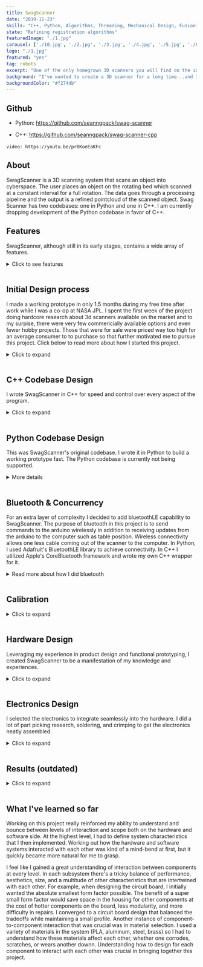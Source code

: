 ```yaml
---
title: SwagScanner
date: "2019-11-23"
skills: "C++, Python, Algorithms, Threading, Mechanical Design, Fusion360, Electronics, Soldering"
state: "Refining registration algorithms"
featuredImage: "./1.jpg"
carousel: ['./10.jpg', './2.jpg', './3.jpg', './4.jpg', './5.jpg', './6.jpg', './7.jpg', './8.jpg', './9.jpg']
logo: "./1.jpg"
featured: "yes"
tag: robots
excerpt: "One of the only homegrown 3D scanners you will find on the internet."
background: "I've wanted to create a 3D scanner for a long time...and I finally made one."
backgroundColor: "#f274db"
---
```


## **Github**
- Python: https://github.com/seanngpack/swag-scanner

- C++: https://github.com/seanngpack/swag-scanner-cpp

`video: https://youtu.be/pr8KoeEaKFc`


## **About**

SwagScanner is a 3D scanning system that scans an object into cyberspace. The user places an object on the rotating bed which scanned at a constant interval for a full rotation. The data goes through a processing pipeline and the output is a refined pointcloud of the scanned object. Swag Scanner has two codebases: one in Python and one in C++. I am currently dropping development of the Python codebase in favor of C++.

## **Features**

SwagScanner, although still in its early stages, contains a wide array of features.

<details>
  <summary>Click to see features</summary>
</br> 

&nbsp;&nbsp;&nbsp;&nbsp; **Software** \
&nbsp;&nbsp;&nbsp;&nbsp;&nbsp;&nbsp;&nbsp; High performance codebases in C++ and Python \
&nbsp;&nbsp;&nbsp;&nbsp;&nbsp;&nbsp;&nbsp; Extensible camera interface allows use of any depth camera \
&nbsp;&nbsp;&nbsp;&nbsp;&nbsp;&nbsp;&nbsp; Super fast depth deprojection \
&nbsp;&nbsp;&nbsp;&nbsp;&nbsp;&nbsp;&nbsp; Saves pointclouds to files \

&nbsp;&nbsp;&nbsp;&nbsp; **Hardware** \
&nbsp;&nbsp;&nbsp;&nbsp;&nbsp;&nbsp;&nbsp; Elegant, integrated design \
&nbsp;&nbsp;&nbsp;&nbsp;&nbsp;&nbsp;&nbsp; Simple bottom-up assembly \
&nbsp;&nbsp;&nbsp;&nbsp;&nbsp;&nbsp;&nbsp; Self-locking gearbox \
&nbsp;&nbsp;&nbsp;&nbsp;&nbsp;&nbsp;&nbsp; Rotating bed can withstand high axial & radial loads 

&nbsp;&nbsp;&nbsp;&nbsp; **Electronics** \
&nbsp;&nbsp;&nbsp;&nbsp;&nbsp;&nbsp;&nbsp; Custom vertical board design \
&nbsp;&nbsp;&nbsp;&nbsp;&nbsp;&nbsp;&nbsp; Easy hotswapping of motor driver and arduino boards \
&nbsp;&nbsp;&nbsp;&nbsp;&nbsp;&nbsp;&nbsp; Minimized number of cables and cable lengths

## Technical

&nbsp;&nbsp;&nbsp;&nbsp; **Software** \
&nbsp;&nbsp;&nbsp;&nbsp;&nbsp;&nbsp;&nbsp; Python, C++, PCL, NumPy  \
&nbsp;&nbsp;&nbsp;&nbsp;&nbsp;&nbsp;&nbsp; BluetoothLE 

&nbsp;&nbsp;&nbsp;&nbsp; **Hardware** \
&nbsp;&nbsp;&nbsp;&nbsp;&nbsp;&nbsp;&nbsp; 6.2 N-m torque @ 80% efficiency \
&nbsp;&nbsp;&nbsp;&nbsp;&nbsp;&nbsp;&nbsp; Slew bearing for bed rotation \
&nbsp;&nbsp;&nbsp;&nbsp;&nbsp;&nbsp;&nbsp; ~300g PLA filament \
&nbsp;&nbsp;&nbsp;&nbsp;&nbsp;&nbsp;&nbsp; Intel SR305 realsense sensor

&nbsp;&nbsp;&nbsp;&nbsp; **Electronics** \
&nbsp;&nbsp;&nbsp;&nbsp;&nbsp;&nbsp;&nbsp; DRV8825 driver \
&nbsp;&nbsp;&nbsp;&nbsp;&nbsp;&nbsp;&nbsp; Arduino 33 iot ble \
&nbsp;&nbsp;&nbsp;&nbsp;&nbsp;&nbsp;&nbsp; Dupont connectors

</br>

</details> 
</br>

## **Initial Design process**

I made a working prototype in only 1.5 months during my free time after work while I was a co-op at NASA JPL. I spent the first week of the project doing hardcore research about 3d scanners available on the market and to my surpise, there were very few commericially available options and even fewer hobby projects. Those that were for sale were priced way too high for an average consumer to to purchase so that further motivated me to pursue this project. Click below to read more about how I started this project.

<details>
  <summary>Click to expand</summary>
</br> 

 I took inspiration from existing devices and sketched several different designs of the hardware architecture of the scanner. One of the main hardware decisions is whether I wanted the scanner have a camera revolve around an object, or have the object rotate. I chose the latter because that approach seemed to result in high accuracy scans in addition to being much more feasible to create. Then I narrowed in to more of the specifics of the scanner, I wanted it to look aesthetic, have minimal cables, and support small-medium sized objects. I achieved these design objectives by creating a modular scanner design where the distance between the scanning bed and camera can be adjusted both in height and length and the cables are hidden in this mechanism. I created some basic dimensions for my sketch and begun ordering metal hardware. Then I sketched and planned the electronics layout to fit inside my mechanical housing and ordered those parts soonafter. I wanted the electronics to be robust and repairable so I created my own stacked board design where the Arduino and motor driver can be hotswapped without soldering. As those parts were arriving, I hopped onto Fusion360 and CADed up my design to be 3D printed. As an additional challenge, I only used my trackpad to do the CAD. I took care in designing keep-out regions where the electronics were to be housed so heat buildup and other part interference would be mitigated. I also went through many iterations to make the assembly of the parts extremely easy, which was one of the hardest parts of the build because I had to work through building and designing the hardware backwards and forwards, anticipating pain points. Getting tolerances for fitting 3D printed parts was pretty easy as I have a lot of experience in 3D printed designs for my past personal projects and during my co-op at Speck. As I was wrapping up CAD design, I 3D printed the parts and started coding the brains of the project. I had to bust out my linear algrebra textbooks again to understand better how to program the scanner. I chose Python as the language because of its ease of use. I sketched up the architecture of my program and implemented it quickly before I had to leave California to go back to Boston. I managed to come up with a working prototype and even got to show it off at JPL for my final presentation!

</br>

</details> 
</br>

## **C++ Codebase Design**

I wrote SwagScanner in C++ for speed and control over every aspect of the program.

<details>
  <summary>Click to expand</summary>
</br>

### Under construction rn.

</details>
</br>


## **Python Codebase Design**

This was SwagScanner's original codebase. I wrote it in Python to build a working prototype fast. The Python codebase is currently not being supported.

<details>
  <summary>More details</summary>
</br>

![pipeline](./pipeline.jpg)

### Entry Point
First, we define the entry point of the application `scan.py` and create a `Scan()` object to handle abstracting each major steps in the scanning pipeline to be run sequentially (note: not all actions are synchronous in SwagScanner!)

### Camera()
The `Camera()` class is an interface that can be extended to provide ability to use any depth camera. Looking at the `D435` object, we override the `get_intrinsics()` method with RealSense API calls to get the intrinsics of the camera.

### Arduino()
The `Arduino()` class provides methods to initialize the Arduino and send bluetooth commands to it. We subscribe to asynchronous notifications from a custom bluetooth service which provides table state information.

### DepthProcessor()
This class is a class factory builder that takes in a `Camera()` object and a `boolean` flag and returns either a fast or slow depth processing unit. Using the fast unit, we gain the ability to use `deproject_depth_frame()` with vectorized math operations for point to pixel deprojection. The slow unit utilizes a **much (300x)** slower double for loop to perform that task. One drawback with the fast deprojection method is that it does not account for any distortion models in the frame. If you are using Intel depth cameras that is OK because the developers advised against that since distortion is so low. The same may not be true for the Kinect however. Subclass the `DepthProcessor()` object and override the `deproject_depth_frame()` method if you would like to include your own distortion model.

### Filtering()
This provides the tools to perform voxel grid filtering which downsamples our pointcloud by the `leaf_size` parameter and saves it. This step is essential for registration because performing registration on a massive pointcloud would take a very long time to converge. One more thing we have to do in filtering is segment the plane from each pointcloud. We run the RANSAC (random sample concensus) algorithm and fit a plane model (ax + by + cz + d= 0) to our cloud and detect the inliers. Using the inliers and plane model, we can reject those points and obtain a pointcloud without a the scanning bed plane. This is essential to do before registration so that we don't take a subset of the cloud belonging to the plane and encounter a false-positive icp convergence.

### Registration()
The `Registration()` class provides the tools to iteratively register pairs of clouds. Using global iterative registration, we define a `global_transform` variable as the identity matrix of size 4x4. Then we apply the iterative closest point algorithm to a a source, target cloud pair and get the source -> target cloud transformation as a 4x4 transformation matrix. Then we take the inverse of that matrix `transf_inv` to get the transformation from target->source. We multiply the target by the global transform (remember: this is the first iteration, the `global_transform` is still the identity matrix) to get the target cloud in the same reference frame as the source and save the cloud. Then we dot product `global_transform` and `transf_inv` to update the global transformation. Move on to the next pair of clouds and repeat. 

</details>
</br>

## **Bluetooth & Concurrency**
For an extra layer of complexity I decided to add bluetoothLE capability to SwagScanner. The purpose of bluetooth in this project is to send commands to the arduino wirelessly in addition to receiving updates from the arduino to the computer such as table position. Wireless connectivity allows one less cable coming out of the scanner to the computer. In Python, I used Adafruit's BluetoothLE library to achieve connectivity. In C++ I utilized Apple's CoreBluetooth framework and wrote my own C++ wrapper for it.
<details>
    <summary>Read more about how I did bluetooth</summary>
    </br>

I used an object delegation pattern to achieve Objective-C++ compatibility. I will include a diagram soon, it is kind of complicated. I wrote the wrapper to run CoreBluetooth in a background thread so it didn't block the main thread. Getting CoreBluetooth to run on a different thread was huge challenge because there were absolutely no resources or attempts I could find about people trying to do this. After I delved deeper into Objective C [run loops](https://developer.apple.com/library/archive/documentation/Cocoa/Conceptual/Multithreading/RunLoopManagement/RunLoopManagement.html) and [dispatch queues](https://developer.apple.com/library/archive/documentation/General/Conceptual/ConcurrencyProgrammingGuide/OperationQueues/OperationQueues.html), I had a better idea to tackle the problem. I ended up executing CoreBluetooth in a separate thread, attaching a runloop to that thread, and running its callbacks on a serial dispatch queue. This worked perfectly and I was able to run Corebluetooth asynchronously to my main program. Then came the problem of race conditions. In my program, connecting to bluetooth occured after initizing my Arduino object which lead to my program exploding. Another race condition occured during the scanning process where the camera would take an image because the table stopped rotating.

 My first solution was in the Arduino object, to create a ```is_rotating``` variable and setter method allowing outside customers to modify it. When the rotate() command was called, I did a while loop to block the thread and poll every 10ms to see if the variable changed and continue if it was false. This came with a couple drawbacks. First, I had to pass a void * pointer to the Arduino to the objective c code as a callback object. I did not like this idea of passing the Arduino object because it mangles ownership of my Arduino object which previously only belonged to my controller. Plus it was a little dirty having to write public methods that would only be executed by objective c and nobody else. In addition, polling every **X** seconds was a performance hog and waste of resources. Increasing the time interval was not great either because sometimes it would execute quickly towards the lower bound of the interval, and sometimes it would execute towards the upper bound. 
 
 There was a much better solution with mutexes. I created an ArduinoEventHandler object that held references to conditional & control variables and mutexes. The event handler is responsible for executing arduino commands to the CoreBluetooth object and managing concurrency. The CoreBluetooth Object holds a void * pointer reference the the event handler to access its fields. Below is an example of the control flow of rotating the table. In the near future I will release my C++ objective-c wrapper as its own standalone library because I think people could benefit from my struggles.

![mutex](./rotate.jpg)

</details>
</br>

## **Calibration**
<details>
    <summary>Click to expand</summary>
</br>

### Under construction rn.

</details>
</br>

## **Hardware Design**
Leveraging my experience in product design and functional prototyping, I created SwagScanner to be a manifestation of my knowledge and experiences.

<details>
  <summary>Click to expand</summary>
  </br>

One of the main focuses of the hardware design was the ease of assembly, repairability, and upgradeability. I went with a worm drive gearbox for the rotating bed because of its inherit ability to resist backdriving. The driven gear is connected to a stainless steel shaft. The gear and mounting hub are secured to the shaft via set screws. I hate set screws with a passion--they always come undone and end up scoring your shaft. To alleviate the woes of set screws, I reduced the vertical forces acting on them by designing the hardware stackup along the shaft so that the set screw components rest on axial thrust bearings. That way, at least the weight of the set screw components won't act on the set screws. 
Because of 3D printing tolerances, there may be shaft misalignment in addition to misalignment between the gears due to the stepper motor mount. I mitigated this issue by designing the floating brace to be slightly compliant.

![compliant](./compliant.jpg)

Designing the turntable assembly to be assembled from the bottom-up in an intuitive way proved to be extremely challenging. I had many factors to considering including 3D printability, wall thicknesses to mask screw heads, structural integrity, and overall component-to-component interaction. I also optimized the design of each component to standardize fastener sizes. 

I envisioned the electronics housing to have removable sides for easy access to the electronics for debugging. I designed a self-aligning sliding profile to resist motion in all axii except the Z (up and down).

![profile](./profile.jpg)

The aluminum pipe bridging the electronics housing and turntable is secured through friction on both ends.

![friction](./friction.jpg)

Overall, I think assembly is pretty easy--check out some photos of the build process.

![assembling1](./IMG_2133.jpg)
![assembling2](./IMG_2227.jpg)
![assembling3](./IMG_2211.jpg)
![assembling4](./IMG_2147.jpg)
![assembling5](./IMG_2135.jpg)
![assembling6](./IMG_2134.jpg)
![assembling7](./IMG_2214.jpg)

</details> 
</br>

## **Electronics Design**
I selected the electronics to integrate seamlessly into the hardware. I did a lot of part picking research, soldering, and crimping to get the electronics neatly assembled.

<details>
  <summary>Click to expand</summary>
  </br>

For the electronics, I went with a stacked board design to save horizontal space for additional components I may add in the future. Hotswaping components is also very straightforward in the case that anything blows up. I am powering the Arduino and stepper driver using a 12V 2a wall adapter. I did not add a voltage regulator such as a LM317 (cheap linear regulator) or a switching regulator to my Arduino. This is because my Arduino iot33 comes with a MPM3610 which its [spec sheets](https://www.monolithicpower.com/en/mpm3610.html) indicates to be a large upgrade compared to the voltage regulator supplied in normal Arduinos. I also opted to use Dupont connectors instead of more secure JST connectors because I like the ease of cable removal with the Dupont connectors whereas I find JST connector to get stuck often.

![open](./circuitry1.jpg)
![Circuitr2](./circuitry2.jpg)
![Circuitry3](./circuitry3.jpg)

In the back you can see my TS80 soldering iron. It is worth the hype!

![Circuitry4](./circuitry4.jpg)

</details> 
</br>

## **Results (outdated)**
<details>
  <summary>Click to expand</summary>
</br>

![cup_pointcloud](./cup0.jpg)
![cup_pointcloud](./cup.jpg)

The scan was obtained using my Python codebase, these results are outdated and will be updated soon. Here is a scan of a mug using 9 degree rotation intervals. The result is a pointcloud of ~800,000 points. You can see there is a bit of scatter because I have not created a filter to remove them yet. You can also somewhat make out the edges of the bed and those are points not captured by RANSAC plane segmentation. There's still a lot of work I need to do to generate better pointclouds.

</details> 
</br>


## **What I've learned so far**
Working on this project really reinforced my ability to understand and bounce between levels of interaction and scope both on the hardware and software side. At the highest level, I had to define system characteristics that I then implemented. Working out how the hardware and software systems interacted with each other was kind of a mind-bend at first, but it quickly became more natural for me to grasp.

I feel like I gained a great understanding of interaction between components at every level. In each subsystem there's a tricky balance of performance, aesthetics, size, and a multitude of other characteristics that are intertwined with each other. For example, when designing the circuit board, I initially wanted the absolute smallest form factor possible. The benefit of a super small form factor would save space in the housing for other components at the cost of hotter components on the board, less modularity, and more difficulty in repairs. I converged to a circuit board design that balanced the tradeoffs while maintaining a small profile. Another instance of component-to-component interaction that was crucial was in material selection. I used a variety of materials in the system (PLA, aluminum, steel, brass) so I had to understand how these materials affect each other, whether one corrodes, scratches, or wears another downn. Understanding how to design for each component to interact with each other was crucial in bringing together this project.

